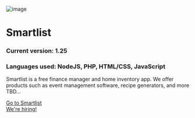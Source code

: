 ![image](https://user-images.githubusercontent.com/77016441/166165813-d8f96fd9-4852-4718-843d-0fe682277e52.png)
# Smartlist
### Current version: 1.25
### Languages used: NodeJS, PHP, HTML/CSS, JavaScript
Smartlist is a free finance manager and home inventory app. We offer products such as event management software, recipe generators, and more TBD...

<a href="http://smartlist.ga/?utm_source=GitHub)">Go to Smartlist</a> <br>
<a href="http://smartlist.ga/join?utm_source=GitHub">We're hiring!</a>
